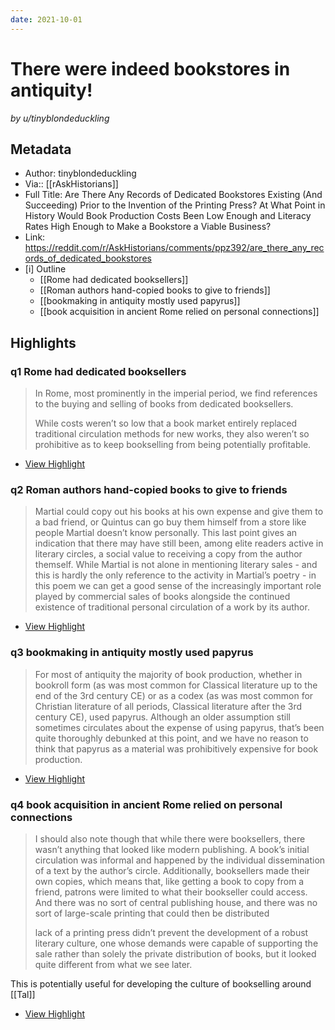 ```yaml
---
date: 2021-10-01
---
```

# There were indeed bookstores in antiquity!
<cite>by u/tinyblondeduckling</cite>

## Metadata
- Author: tinyblondeduckling
- Via:: [[rAskHistorians]]
- Full Title: Are There Any Records of Dedicated Bookstores Existing (And Succeeding) Prior to the Invention of the Printing Press? At What Point in History Would Book Production Costs Been Low Enough and Literacy Rates High Enough to Make a Bookstore a Viable Business?
- Link: https://reddit.com/r/AskHistorians/comments/ppz392/are_there_any_records_of_dedicated_bookstores
- [i] Outline 
	- [[Rome had dedicated booksellers]]
	- [[Roman authors hand-copied books to give to friends]]
	- [[bookmaking in antiquity mostly used papyrus]]
	- [[book acquisition in ancient Rome relied on personal connections]]

## Highlights

### q1 Rome had dedicated booksellers

> In Rome, most prominently in the imperial period, we find references to the buying and selling of books from dedicated booksellers.
>
> While costs weren’t so low that a book market entirely replaced traditional circulation methods for new works, they also weren’t so prohibitive as to keep bookselling from being potentially profitable.

 * [View Highlight](https://read.readwise.io/read/01fgy1v9ntmrv7jgknc184vb0p)

### q2 Roman authors hand-copied books to give to friends

> Martial could copy out his books at his own expense and give them to a bad friend, or Quintus can go buy them himself from a store like people Martial doesn’t know personally. This last point gives an indication that there may have still been, among elite readers active in literary circles, a social value to receiving a copy from the author themself. While Martial is not alone in mentioning literary sales - and this is hardly the only reference to the activity in Martial’s poetry - in this poem we can get a good sense of the increasingly important role played by commercial sales of books alongside the continued existence of traditional personal circulation of a work by its author.

 * [View Highlight](https://read.readwise.io/read/01fgy1whckma2e8djj8nwe0xw8)

### q3 bookmaking in antiquity mostly used papyrus

> For most of antiquity the majority of book production, whether in bookroll form (as was most common for Classical literature up to the end of the 3rd century CE) or as a codex (as was most common for Christian literature of all periods, Classical literature after the 3rd century CE), used papyrus. Although an older assumption still sometimes circulates about the expense of using papyrus, that’s been quite thoroughly debunked at this point, and we have no reason to think that papyrus as a material was prohibitively expensive for book production.

 * [View Highlight](https://read.readwise.io/read/01fgy1wy3bejt8yfr3mnjzzsmh)

### q4 book acquisition in ancient Rome relied on personal connections

> I should also note though that while there were booksellers, there wasn’t anything that looked like modern publishing. A book’s initial circulation was informal and happened by the individual dissemination of a text by the author’s circle. Additionally, booksellers made their own copies, which means that, like getting a book to copy from a friend, patrons were limited to what their bookseller could access. And there was no sort of central publishing house, and there was no sort of large-scale printing that could then be distributed
>
> lack of a printing press didn’t prevent the development of a robust literary culture, one whose demands were capable of supporting the sale rather than solely the private distribution of books, but it looked quite different from what we see later.

This is potentially useful for developing the culture of bookselling around [[Tal]]

 * [View Highlight](https://read.readwise.io/read/01fgy1xqr8m8j54bgqn68cybz7)


